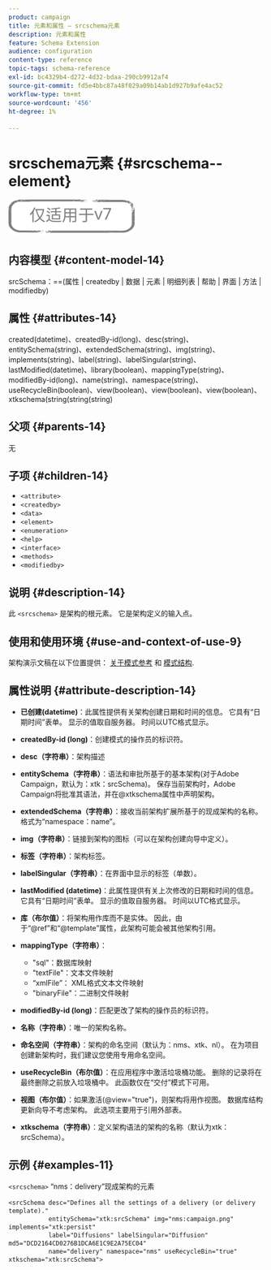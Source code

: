 ```yaml
---
product: campaign
title: 元素和属性 — srcschema元素
description: 元素和属性
feature: Schema Extension
audience: configuration
content-type: reference
topic-tags: schema-reference
exl-id: bc4329b4-d272-4d32-bdaa-290cb9912af4
source-git-commit: fd5e4bbc87a48f029a09b14ab1d927b9afe4ac52
workflow-type: tm+mt
source-wordcount: '456'
ht-degree: 1%

---
```


# srcschema元素 {#srcschema--element}

![](../../../assets/v7-only.svg)

## 内容模型 {#content-model-14}

srcSchema：==(属性 | createdby | 数据 | 元素 | 明细列表 | 帮助 | 界面 | 方法 | modifiedby)

## 属性 {#attributes-14}

created(datetime)、createdBy-id(long)、desc(string)、entitySchema(string)、extendedSchema(string)、img(string)、implements(string)、label(string)、labelSingular(string)、lastModified(datetime)、library(boolean)、mappingType(string)、modifiedBy-id(long)、name(string)、namespace(string)、useRecycleBin(boolean)、view(boolean)、view(boolean)、view(boolean)、xtkschema(string(string(string)

## 父项 {#parents-14}

无

## 子项 {#children-14}

* `<attribute>`
* `<createdby>`
* `<data>`
* `<element>`
* `<enumeration>`
* `<help>`
* `<interface>`
* `<methods>`
* `<modifiedby>`

## 说明 {#description-14}

此 `<srcschema>` 是架构的根元素。 它是架构定义的输入点。

## 使用和使用环境 {#use-and-context-of-use-9}

架构演示文稿在以下位置提供： [关于模式参考](../../../configuration/using/about-schema-reference.md) 和 [模式结构](../../../configuration/using/schema-structure.md).

## 属性说明 {#attribute-description-14}

* **已创建(datetime)**：此属性提供有关架构创建日期和时间的信息。 它具有“日期时间”表单。 显示的值取自服务器。 时间以UTC格式显示。
* **createdBy-id (long)**：创建模式的操作员的标识符。
* **desc（字符串）**：架构描述
* **entitySchema（字符串）**：语法和审批所基于的基本架构(对于Adobe Campaign，默认为：xtk：srcSchema)。 保存当前架构时，Adobe Campaign将批准其语法，并在@xtkschema属性中声明架构。
* **extendedSchema（字符串）**：接收当前架构扩展所基于的现成架构的名称。 格式为“namespace：name”。
* **img（字符串）**：链接到架构的图标（可以在架构创建向导中定义）。
* **标签（字符串）**：架构标签。
* **labelSingular（字符串）**：在界面中显示的标签（单数）。
* **lastModified (datetime)**：此属性提供有关上次修改的日期和时间的信息。 它具有“日期时间”表单。 显示的值取自服务器。 时间以UTC格式显示。
* **库（布尔值）**：将架构用作库而不是实体。 因此，由于“@ref”和“@template”属性，此架构可能会被其他架构引用。
* **mappingType（字符串）**：

   * &quot;sql&quot;：数据库映射
   * &quot;textFile&quot;：文本文件映射
   * “xmlFile”： XML格式文本文件映射
   * &quot;binaryFile&quot;：二进制文件映射

* **modifiedBy-id (long)**：匹配更改了架构的操作员的标识符。
* **名称（字符串）**：唯一的架构名称。
* **命名空间（字符串）**：架构的命名空间（默认为：nms、xtk、nl）。 在为项目创建新架构时，我们建议您使用专用命名空间。
* **useRecycleBin（布尔值）**：在应用程序中激活垃圾桶功能。 删除的记录将在最终删除之前放入垃圾桶中。 此函数仅在“交付”模式下可用。
* **视图（布尔值）**：如果激活(@view=&quot;true&quot;)，则架构将用作视图。 数据库结构更新向导不考虑架构。 此选项主要用于引用外部表。
* **xtkschema（字符串）**：定义架构语法的架构的名称（默认为xtk：srcSchema）。

## 示例 {#examples-11}

`<srcschema>` “nms：delivery”现成架构的元素

```
<srcSchema desc="Defines all the settings of a delivery (or delivery template)."  
           entitySchema="xtk:srcSchema" img="nms:campaign.png" implements="xtk:persist" 
           label="Diffusions" labelSingular="Diffusion" md5="DCD2164CD0276B1DCA6E1C9E2A75EC04"
           name="delivery" namespace="nms" useRecycleBin="true" xtkschema="xtk:srcSchema">
```
